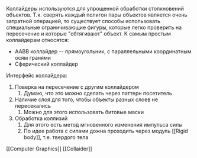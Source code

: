 Коллайдеры используются для упрощенной обработки столкновений объектов. Т.к. сверять каждый полигон пары объектов является очень затратной операцией, то существует способы использовать специальные ограничивающие фигуры, которые легко проверить на пересечение и которые "обтягивают" объект.
К самым простым коллайдерам относятся:
- AABB коллайдер -- прямоугольник, с параллельными координатным осям гранями
- Сферический коллайдер

Интерфейс коллайдера:
1. Поверка на пересечение с другим коллайдером
	1. Думаю, что это можно сделать через паттерн посетитель
2. Наличие слоя для того, чтобы объекты разных слоев не пересекались
	1. Можно для этого использовать битовые маски
3. Обработка коллизий
	1.  Для этого есть метод мгновенного изменения импульса силы
	2.  По идее работа с силами дожна проходить через модуль [[Rigid body]], т.е. твердого тела

[[Computer Graphics]] [[Collaider]]